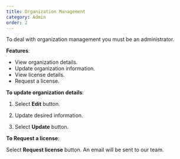 ```yaml
---
title: Organization Management
category: Admin
order: 2
---
```

To deal with organization management you must be an administrator. 

**Features**: 

* View organization details. 
* Update organization information. 
* View license details. 
* Request a license.  

**To update organization details**: 

1. Select **Edit** button. 

2. Update desired information. 

3. Select **Update** button. 

**To Request a license**: 

Select **Request license** button. An email will be sent to our team. 

  